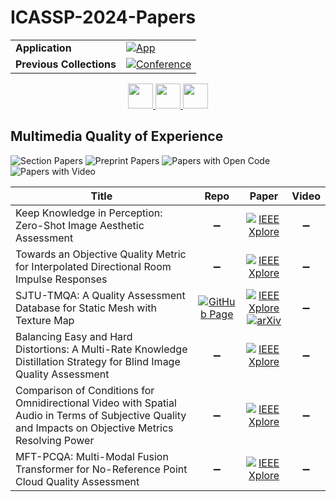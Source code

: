 # ICASSP-2024-Papers

<table>
    <tr>
        <td><strong>Application</strong></td>
        <td>
            <a href="https://huggingface.co/spaces/DmitryRyumin/NewEraAI-Papers" style="float:left;">
                <img src="https://img.shields.io/badge/🤗-NewEraAI--Papers-FFD21F.svg" alt="App" />
            </a>
        </td>
    </tr>
    <tr>
        <td><strong>Previous Collections</strong></td>
        <td>
            <a href="https://github.com/DmitryRyumin/ICASSP-2023-24-Papers/blob/main/README_2023.md">
                <img src="http://img.shields.io/badge/ICASSP-2023-0073AE.svg" alt="Conference">
            </a>
        </td>
    </tr>
</table>

<div align="center">
    <a href="https://github.com/DmitryRyumin/ICASSP-2023-24-Papers/blob/main/sections/2024/main/SPED-L1.md">
        <img src="https://cdn.jsdelivr.net/gh/DmitryRyumin/NewEraAI-Papers@main/images/left.svg" width="40" alt="" />
    </a>
    <a href="https://github.com/DmitryRyumin/ICASSP-2023-24-Papers/">
        <img src="https://cdn.jsdelivr.net/gh/DmitryRyumin/NewEraAI-Papers@main/images/home.svg" width="40" alt="" />
    </a>
    <a href="https://github.com/DmitryRyumin/ICASSP-2023-24-Papers/blob/main/sections/2024/main/BISP-L1.md">
        <img src="https://cdn.jsdelivr.net/gh/DmitryRyumin/NewEraAI-Papers@main/images/right.svg" width="40" alt="" />
    </a>
</div>

## Multimedia Quality of Experience

![Section Papers](https://img.shields.io/badge/Section%20Papers-6-42BA16) ![Preprint Papers](https://img.shields.io/badge/Preprint%20Papers-1-b31b1b) ![Papers with Open Code](https://img.shields.io/badge/Papers%20with%20Open%20Code-0-1D7FBF) ![Papers with Video](https://img.shields.io/badge/Papers%20with%20Video-0-FF0000)

| **Title** | **Repo** | **Paper** | **Video** |
|-----------|:--------:|:---------:|:---------:|
| Keep Knowledge in Perception: Zero-Shot Image Aesthetic Assessment | :heavy_minus_sign: | [![IEEE Xplore](https://img.shields.io/badge/IEEE-10447301-E4A42C.svg)](https://ieeexplore.ieee.org/document/10447301) | :heavy_minus_sign: |
| Towards an Objective Quality Metric for Interpolated Directional Room Impulse Responses | :heavy_minus_sign: | [![IEEE Xplore](https://img.shields.io/badge/IEEE-10446507-E4A42C.svg)](https://ieeexplore.ieee.org/document/10446507) | :heavy_minus_sign: |
| SJTU-TMQA: A Quality Assessment Database for Static Mesh with Texture Map | [![GitHub Page](https://img.shields.io/badge/GitHub-Page-159957.svg)](https://ccccby.github.io/) | [![IEEE Xplore](https://img.shields.io/badge/IEEE-10445942-E4A42C.svg)](https://ieeexplore.ieee.org/document/10445942) <br/> [![arXiv](https://img.shields.io/badge/arXiv-2309.15675-b31b1b.svg)](https://arxiv.org/abs/2309.15675) | :heavy_minus_sign: |
| Balancing Easy and Hard Distortions: A Multi-Rate Knowledge Distillation Strategy for Blind Image Quality Assessment | :heavy_minus_sign: | [![IEEE Xplore](https://img.shields.io/badge/IEEE-10448461-E4A42C.svg)](https://ieeexplore.ieee.org/document/10448461) | :heavy_minus_sign: |
| Comparison of Conditions for Omnidirectional Video with Spatial Audio in Terms of Subjective Quality and Impacts on Objective Metrics Resolving Power | :heavy_minus_sign: | [![IEEE Xplore](https://img.shields.io/badge/IEEE-10448123-E4A42C.svg)](https://ieeexplore.ieee.org/document/10448123) | :heavy_minus_sign: |
| MFT-PCQA: Multi-Modal Fusion Transformer for No-Reference Point Cloud Quality Assessment | :heavy_minus_sign: | [![IEEE Xplore](https://img.shields.io/badge/IEEE-10445736-E4A42C.svg)](https://ieeexplore.ieee.org/document/10445736) | :heavy_minus_sign: |